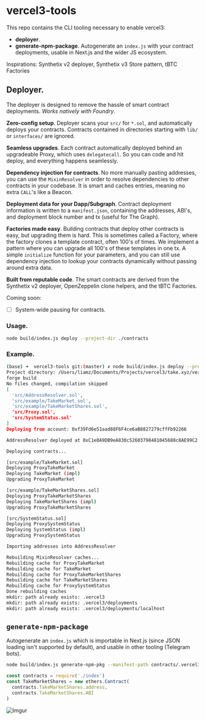 vercel3-tools
=============

This repo contains the CLI tooling necessary to enable vercel3:

 * **deployer**.
 * **generate-npm-package**. Autogenerate an `index.js` with your contract deployments, usable in Next.js and the wider JS ecosystem.

Inspirations: Synthetix v2 deployer, Synthetix v3 Store pattern, tBTC Factories

## Deployer.

The deployer is designed to remove the hassle of smart contract deployments. _Works natively with Foundry_.

**Zero-config setup**. Deployer scans your `src/` for `*.sol`, and automatically deploys your contracts. Contracts contained in directories starting with `lib/` or `interfaces/` are ignored.

**Seamless upgrades**. Each contract automatically deployed behind an upgradeable Proxy, which uses `delegatecall`. So you can code and hit deploy, and everything happens seamlessly.

**Dependency injection for contracts**. No more manually pasting addresses, you can use the `MixinResolver` in order to resolve dependencies to other contracts in your codebase. It is smart and caches entries, meaning no extra `CALL`'s like a Beacon.

**Deployment data for your Dapp/Subgraph**. Contract deployment information is written to a `manifest.json`, containing the addresses, ABI's, and deployment block number and tx (useful for The Graph).

**Factories made easy**. Building contracts that deploy other contracts is easy, but upgrading them is hard. This is sometimes called a Factory, where the factory clones a template contract, often 100's of times. We implement a pattern where you can upgrade all 100's of these templates in one tx. A simple `initialize` function for your parameters, and you can still use dependency injection to lookup your contracts dynamically without passing around extra data.

**Built from reputable code**. The smart contracts are derived from the Synthetix v2 deployer, OpenZeppelin clone helpers, and the tBTC Factories.

Coming soon:

 - [ ] System-wide pausing for contracts.

### Usage.

```sh
node build/index.js deploy --project-dir ./contracts
```

### Example.

```sh
(base) ➜  vercel3-tools git:(master) ✗ node build/index.js deploy --project-dir ./contracts
Project directory: /Users/liamz/Documents/Projects/vercel3/take.xyz/vercel3-tools/contracts
forge build
No files changed, compilation skipped
[
  'src/AddressResolver.sol',
  'src/example/TakeMarket.sol',
  'src/example/TakeMarketShares.sol',
  'src/Proxy.sol',
  'src/SystemStatus.sol'
]
Deploying from account: 0xf39Fd6e51aad88F6F4ce6aB8827279cffFb92266

AddressResolver deployed at 0xC1e0A9DB9eA830c52603798481045688c8AE99C2

Deploying contracts...

[src/example/TakeMarket.sol]
Deploying ProxyTakeMarket
Deploying TakeMarket (impl)
Upgrading ProxyTakeMarket

[src/example/TakeMarketShares.sol]
Deploying ProxyTakeMarketShares
Deploying TakeMarketShares (impl)
Upgrading ProxyTakeMarketShares

[src/SystemStatus.sol]
Deploying ProxySystemStatus
Deploying SystemStatus (impl)
Upgrading ProxySystemStatus

Importing addresses into AddressResolver

Rebuilding MixinResolver caches...
Rebuilding cache for ProxyTakeMarket
Rebuilding cache for TakeMarket
Rebuilding cache for ProxyTakeMarketShares
Rebuilding cache for TakeMarketShares
Rebuilding cache for ProxySystemStatus
Done rebuilding caches
mkdir: path already exists: .vercel3
mkdir: path already exists: .vercel3/deployments
mkdir: path already exists: .vercel3/deployments/localhost
```

## `generate-npm-package`

Autogenerate an `index.js` which is importable in Next.js (since JSON loading isn't supported by default), and usable in other tooling (Telegram bots).

```sh
node build/index.js generate-npm-pkg --manifest-path contracts/.vercel3/deployments/localhost/manifest.json --out index.js
```

```js
const contracts = require('./index')
const TakeMarketShares = new ethers.Contract(
  contracts.TakeMarketShares.address, 
  contracts.TakeMarketShares.ABI
)
```

![Imgur](https://imgur.com/MwcEVbR)